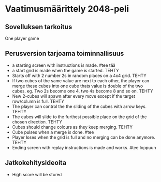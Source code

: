# Vaatimusmäärittely 2048-peli
## Sovelluksen tarkoitus
One player game

## Perusversion tarjoama toiminnallisuus
- a starting screen with instructions is made. #tee tää
- a start grid is made when the game is started. TEHTY
- Starts off with 2 number 2s in random places on a 4x4 grid. TEHTY
- If two cubes of the same value are next to each other, the player can merge these cubes into one cube thats value is double of the two cubes.
eg. Two 2s become one 4, two 4s become 8 and so on. TEHTY
- New 2-cubes will spawn after every move except if the target row/column is full. TEHTY
- The player can control the the sliding of the cubes with arrow keys. TEHTY
- The cubes will slide to the furthest possible place on the grid of the chosen direction. TEHTY
- Cubes should change colours as they keep merging. TEHTY
- Cube pulses when a merge is done. #tee
- Player loses when the grid is full and no merging can be done anymore. TEHTY
- Ending screen with replay instructions is made and works. #tee loppuun
## Jatkokehitysideoita
- High score will be stored

